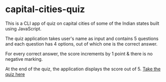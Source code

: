 # capital-cities-quiz

This is a CLI app of quiz on capital cities of some of the Indian states built using JavaScript.

The quiz application takes user's name as input and contains 5 questions and each question has 4 options, out of which one is the correct answer.

For every correct answer, the score increments by 1 point & there is no negative marking.

At the end of the quiz, the application displays the score out of 5. [Take the quiz here](https://replit.com/@gurudattpuranik/Capital-Cities-Quiz#index.js)
